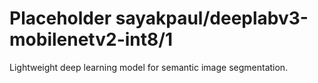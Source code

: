 # Placeholder sayakpaul/deeplabv3-mobilenetv2-int8/1
Lightweight deep learning model for semantic image segmentation.

<!-- module-type: image-segmentation -->
<!-- network-architecture: DeepLab (mobilenetv2_coco_voc_trainval) -->
<!-- dataset: PASCAL VOC 2012 -->
<!-- fine-tunable: false -->
<!-- language: en -->
<!-- license: Apache-2.0 -->